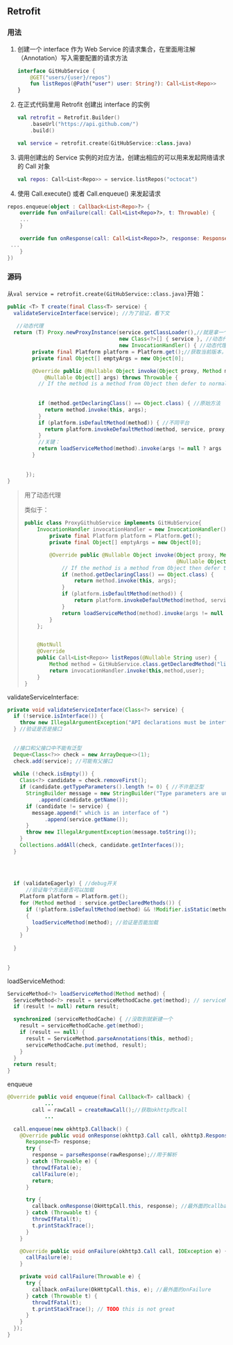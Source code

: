 ## Retrofit



### 用法

1. 创建⼀个 interface 作为 Web Service 的请求集合，在⾥⾯⽤注解 （Annotation）写⼊需要配置的请求⽅法 

   ```kotlin
   interface GitHubService {
       @GET("users/{user}/repos")
       fun listRepos(@Path("user") user: String?): Call<List<Repo>>
   }
   ```

2. 在正式代码⾥⽤ Retrofit 创建出 interface 的实例 

   ```kotlin
   val retrofit = Retrofit.Builder()
       .baseUrl("https://api.github.com/")
       .build()
   
   val service = retrofit.create(GitHubService::class.java)
   ```

3. 调⽤创建出的 Service 实例的对应⽅法，创建出相应的可以⽤来发起⽹络请求的 Call 对象 

   ``` kotlin
   val repos: Call<List<Repo>> = service.listRepos("octocat")
   ```

4.  使⽤ Call.execute() 或者 Call.enqueue() 来发起请求

   ```kotlin
   repos.enqueue(object : Callback<List<Repo>?> {
       override fun onFailure(call: Call<List<Repo>?>, t: Throwable) {
       ...
       }
   
       override fun onResponse(call: Call<List<Repo>?>, response: Response<List<Repo>?>) {
   	...
       }
   })
   ```





### 源码

从`val service = retrofit.create(GitHubService::class.java)`开始：



```java
public <T> T create(final Class<T> service) {
  validateServiceInterface(service); //为了验证，看下文
    
   //动态代理
  return (T) Proxy.newProxyInstance(service.getClassLoader(),//就是拿一个类加载器来，不关键
                                    new Class<?>[] { service }, //动态代理接口
      								new InvocationHandler() { //动态代理，细节如下
        private final Platform platform = Platform.get();//获取当前版本，如JDK1.8
        private final Object[] emptyArgs = new Object[0];

        @Override public @Nullable Object invoke(Object proxy, Method method,
            @Nullable Object[] args) throws Throwable {
          // If the method is a method from Object then defer to normal invocation.
            
            
          if (method.getDeclaringClass() == Object.class) { //原始方法
            return method.invoke(this, args);
          }
          if (platform.isDefaultMethod(method)) { //不同平台
            return platform.invokeDefaultMethod(method, service, proxy, args);
          }
          //关键：  
          return loadServiceMethod(method).invoke(args != null ? args : emptyArgs);
        }
                                        
                                        
      });
}
```

> 用了动态代理
>
> 类似于：
>
> ```java
> public class ProxyGithubService implements GitHubService{
>     InvocationHandler invocationHandler = new InvocationHandler() {
>         private final Platform platform = Platform.get();
>         private final Object[] emptyArgs = new Object[0];
> 
>         @Override public @Nullable Object invoke(Object proxy, Method method,
>                                                  @Nullable Object[] args) throws Throwable {
>             // If the method is a method from Object then defer to normal invocation.
>             if (method.getDeclaringClass() == Object.class) {
>                 return method.invoke(this, args);
>             }
>             if (platform.isDefaultMethod(method)) {
>                 return platform.invokeDefaultMethod(method, service, proxy, args);
>             }
>             return loadServiceMethod(method).invoke(args != null ? args : emptyArgs);
>         }
>     };
> 
> 
>     @NotNull
>     @Override
>     public Call<List<Repo>> listRepos(@Nullable String user) {
>         Method method = GitHubService.class.getDeclaredMethod("listRepos",String.class);
>         return invocationHandler.invoke(this,method,user);
>     }
> }
> ```
>
> 





validateServiceInterface:

```java
private void validateServiceInterface(Class<?> service) {
  if (!service.isInterface()) {
    throw new IllegalArgumentException("API declarations must be interfaces.");
  } //验证是否是接口

    
  //接口和父接口中不能有泛型
  Deque<Class<?>> check = new ArrayDeque<>(1);
  check.add(service); //可能有父接口
    
  while (!check.isEmpty()) {
    Class<?> candidate = check.removeFirst();
    if (candidate.getTypeParameters().length != 0) { //不许是泛型
      StringBuilder message = new StringBuilder("Type parameters are unsupported on ")
          .append(candidate.getName());
      if (candidate != service) {
        message.append(" which is an interface of ")
            .append(service.getName());
      }
      throw new IllegalArgumentException(message.toString());
    }
    Collections.addAll(check, candidate.getInterfaces());
  }
    
    
    

  if (validateEagerly) { //debug开关
      //验证每个方法是否可以加载
    Platform platform = Platform.get();
    for (Method method : service.getDeclaredMethods()) {
      if (!platform.isDefaultMethod(method) && !Modifier.isStatic(method.getModifiers())) 
  	  {
        loadServiceMethod(method); //验证是否能加载
      }
    }
      
  }
    
    
}
```



loadServiceMethod:

```java
ServiceMethod<?> loadServiceMethod(Method method) {
  ServiceMethod<?> result = serviceMethodCache.get(method); // serviceMethodCache是一个map，缓存的作用
  if (result != null) return result;

  synchronized (serviceMethodCache) { //没取到就新建一个
    result = serviceMethodCache.get(method);
    if (result == null) {
      result = ServiceMethod.parseAnnotations(this, method);
      serviceMethodCache.put(method, result);
    }
  }
  return result;
}
```







enqueue

```java
@Override public void enqueue(final Callback<T> callback) {
 			...
        call = rawCall = createRawCall();//获取okhttp的call
     		...

  call.enqueue(new okhttp3.Callback() {
    @Override public void onResponse(okhttp3.Call call, okhttp3.Response rawResponse) {
      Response<T> response;
      try {
        response = parseResponse(rawResponse);//用于解析
      } catch (Throwable e) {
        throwIfFatal(e);
        callFailure(e);
        return;
      }

      try {
        callback.onResponse(OkHttpCall.this, response); //最外面的callback
      } catch (Throwable t) {
        throwIfFatal(t);
        t.printStackTrace(); 
      }
    }

    @Override public void onFailure(okhttp3.Call call, IOException e) {
      callFailure(e);
    }

    private void callFailure(Throwable e) {
      try {
        callback.onFailure(OkHttpCall.this, e); //最外面的onFailure
      } catch (Throwable t) {
        throwIfFatal(t);
        t.printStackTrace(); // TODO this is not great
      }
    }
  });
}
```